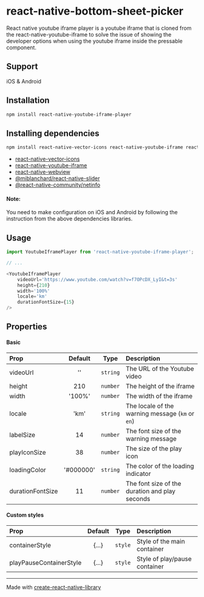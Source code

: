 # react-native-bottom-sheet-picker

React native youtube iframe player is a youtube iframe that is cloned from the react-native-youtube-iframe to solve the issue of showing the developer options when using the youtube iframe inside the pressable component.

## Support
iOS & Android

## Installation

```sh
npm install react-native-youtube-iframe-player
```

## Installing dependencies
```sh
npm install react-native-vector-icons react-native-youtube-iframe react-native-webview @miblanchard/react-native-slider @react-native-community/netinfo
```

- [react-native-vector-icons](https://github.com/oblador/react-native-vector-icons)
- [react-native-youtube-iframe](https://github.com/LonelyCpp/react-native-youtube-iframe)
- [react-native-webview](https://github.com/react-native-webview/react-native-webview)
- [@miblanchard/react-native-slider](https://github.com/miblanchard/react-native-slider)
- [@react-native-community/netinfo](https://github.com/react-native-netinfo/react-native-netinfo)

#### Note:
You need to make configuration on iOS and Android by following the instruction from the above dependencies libraries.

## Usage

```js
import YoutubeIframePlayer from 'react-native-youtube-iframe-player';

// ...

<YoutubeIframePlayer
    videoUrl='https://www.youtube.com/watch?v=f7OPcDX_LyI&t=3s'
    height={210}
    width='100%'
    locale='km'
    durationFontSize={15}
/>
```

## Properties

#### Basic
| Prop               |    Default    |    Type    | Description                                                         |
| :----------------- | :-----------: | :--------: | :-------------------------------------------------------------------|
| videoUrl           |       ''      |  `string`  | The URL of the Youtube video                                        |
| height             |      210      |  `number`  | The height of the iframe                                            |
| width              |     '100%'    |  `number`  | The width of the iframe                                             |
| locale             |      'km'     |  `string`  | The locale of the warning message (`km` or `en`)                    |
| labelSize          |       14      |  `number`  | The font size of the warning message                                |
| playIconSize       |       38      |  `number`  | The size of the play icon                                           |
| loadingColor       |   '#000000'   |  `string`  | The color of the loading indicator                                  |
| durationFontSize   |       11      |  `number`  | The font size of the duration and play seconds                      |

#### Custom styles

| Prop                    |    Default    |   Type    | Description                                |
| :---------------------- | :-----------: | :-------: | :----------------------------------------- |
| containerStyle          |     {...}     |  `style`  | Style of the main container                |
| playPauseContainerStyle |     {...}     |  `style`  | Style of play/pause container              |

---

Made with [create-react-native-library](https://github.com/callstack/react-native-builder-bob)

